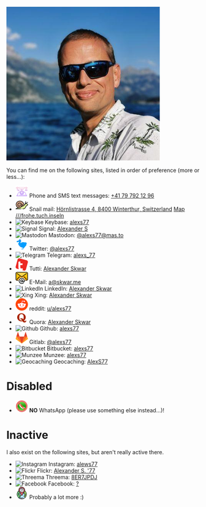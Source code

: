 [![Alexander Skwar](contact-icons/Alexander-Skwar-Profilbild.jpeg)](http://a.skwar.xyz/)

You can find me on the following sites, listed in order of preference (more or less…):

- ![Phone](contact-icons/telephone.png) Phone and SMS text messages: [+41 79 792 12 96][Phone]
- ![Snail mail](contact-icons/snail.png) Snail mail: [Hörnlistrasse 4, 8400 Winterthur, Switzerland][Snail] [Map ///frohe.tuch.inseln][Snail]
- ![Keybase](contact-icons/Keybase-favicon.ico) Keybase: [alexs77][Keybase]
- ![Signal](contact-icons/Signal-favicon.ico) Signal: [Alexander S][Signal]
- ![Mastodon](contact-icons/Mastodon-favicon.ico) Mastodon: [@alexs77@mas.to][Mastodon]
- ![Twitter](contact-icons/TwitterDodo-32x32.png) Twitter: [@alexs77][Twitter]
- ![Telegram](contact-icons/Telegram-favicon.ico) Telegram: [alexs_77][Telegram]
- ![tutti](contact-icons/Tutti-favicon.png) Tutti: [Alexander Skwar][tutti]
- ![E-Mail](contact-icons/email.png) E-Mail: [a@skwar.me][E-Mail]
- ![LinkedIn](contact-icons/LinkedIn-favicon.ico) LinkedIn: [Alexander Skwar][LinkedIn]
- ![Xing](contact-icons/Xing-favicon.ico) Xing: [Alexander Skwar][Xing]
- ![reddit](contact-icons/reddit-favicon.ico) reddit: [u/alexs77][reddit]
- ![Quora](contact-icons/Quora-favicon.ico) Quora: [Alexander Skwar][Quora]
- ![Github](contact-icons/Github-favicon.ico) Github: [alexs77][Github]
- ![Gitlab](contact-icons/Gitlab-favicon.ico) Gitlab: [@alexs77][Gitlab]
- ![Bitbucket](contact-icons/Bitbucket-favicon.ico) Bitbucket: [alexs77][Bitbucket]
- ![Munzee](contact-icons/Munzee-favicon.ico) Munzee: [alexs77][Munzee]
- ![Geocaching](contact-icons/Geocaching-favicon.ico) Geocaching: [AlexS77][Geocaching]

# Disabled

- ![WhatsApp](contact-icons/no-whatsapp-messenger-32x32.png) **NO** WhatsApp (please use something else instead…)!

# Inactive

I also exist on the following sites, but aren't really active there.

- ![Instagram](contact-icons/Instagram-favicon.ico) Instagram: [alews77][Insta]
- ![Flickr](contact-icons/Flickr-favicon.ico) Flickr: [Alexander S. '77][Flickr]
- ![Threema](contact-icons/Threema-favicon.ico) Threema: [8ER7JPDJ][Threema]
- ![Facebook](contact-icons/Facebook-favicon.ico) Facebook: [?][Facebook]
- ![Unknown](contact-icons/Unknown.png) Probably a lot more :)

[Keybase]: https://keybase.io/alexs77
[Mastodon]: https://mas.to/@alexs77
[Twitter]: https://twitter.com/alexs77
[Telegram]: https://t.me/alexs_77
[tutti]: https://www.tutti.ch/de/seller?id=6508134207540830929
[E-Mail]: mailto:a@skwar.me
[LinkedIn]: https://www.linkedin.com/in/alexanderskwar/
[Xing]: https://www.xing.com/profile/Alexander_Skwar/
[reddit]: https://reddit.com/u/alexs77
[Phone]: tel:+41797921296
[Snail]: https://w3w.co/frohe.tuch.inseln
[WhatsApp]: https://wa.me/41797921296
[Quora]: https://www.quora.com/profile/Alexander-Skwar
[Github]: https://github.com/alexs77
[Gitlab]: https://gitlab.com/alexs77
[Bitbucket]: https://bitbucket.org/alexs77/
[Insta]: https://www.instagram.com/alews77/
[Facebook]: https://…/
[Flickr]: https://www.flickr.com/photos/alexs77/
[Signal]: https://signal.org/
[Threema]: https://threema.id/8ER7JPDJ
[Munzee]: https://www.munzee.com/m/alexs77/
[Geocaching]: https://coord.info/PR2XJCX
